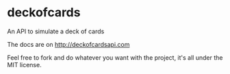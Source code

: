# deckofcards
An API to simulate a deck of cards

The docs are on http://deckofcardsapi.com

Feel free to fork and do whatever you want with the project, it's all under the MIT license.
